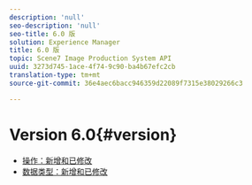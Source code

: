 ```yaml
---
description: 'null'
seo-description: 'null'
seo-title: 6.0 版
solution: Experience Manager
title: 6.0 版
topic: Scene7 Image Production System API
uuid: 3273d745-1ace-4f74-9c90-ba4b67efc2cb
translation-type: tm+mt
source-git-commit: 36e4aec6bacc946359d22089f7315e38029266c3

---
```



# Version 6.0{#version}

* [操作：新增和已修改](r-6-operations.md)
* [数据类型：新增和已修改](r-6-types.md)
